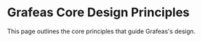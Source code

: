 # Grafeas Core Design Principles

This page outlines the core principles that guide Grafeas's design.

